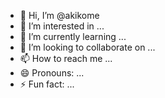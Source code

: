 - 👋 Hi, I’m @akikome
- 👀 I’m interested in ...
- 🌱 I’m currently learning ...
- 💞️ I’m looking to collaborate on ...
- 📫 How to reach me ...
- 😄 Pronouns: ...
- ⚡ Fun fact: ...

<!---
akikome/akikome is a ✨ special ✨ repository because its `README.md` (this file) appears on your GitHub profile.
You can click the Preview link to take a look at your changes.
--->
